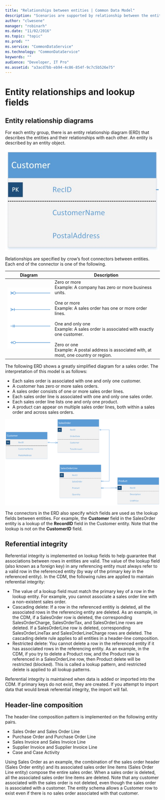 ```yaml
---
title: "Relationships between entities | Common Data Model"
description: "Scenarios are supported by relationship between the entities."
author: "clwesene"
manager: "robinarh"
ms.date: "11/02/2016"
ms.topic: "topic"
ms.prod: ""
ms.service: "CommonDataService"
ms.technology: "CommonDataService"
keywords: ""
audience: "Developer, IT Pro"
ms.assetid: "a3acd7bb-eb94-4c86-854f-9c7c5b526e75"
---
```


# Entity relationships and lookup fields

## Entity relationship diagrams

For each entity group, there is an entity relationship diagram (ERD) that describes the entities and their relationships with each other. An entity is described by an entity object.

![Customer ERD](/entity-reference/media/customer-erd-example.png "Customer ERD")

Relationships are specified by crow’s foot connectors between entities. Each end of the connector is one of the following.

Diagram | Description
--- | ---
![crow's foot example](/entity-reference/media/crows-foot.png "crow's foot example") | Zero or more<br>Example: A company has zero or more business units.<br><br>One or more<br>Example: A sales order has one or more order lines.<br><br>One and only one<br>Example: A sales order is associated with exactly one customer.<br><br>Zero or one<br>Example: A postal address is associated with, at most, one country or region.

The following ERD shows a greatly simplified diagram for a sales order. The interpretation of this model is as follows:
* Each sales order is associated with one and only one customer.
* A customer has zero or more sales orders.
* A sales order consists of one or more sales order lines.
* Each sales order line is associated with one and only one sales order.
* Each sales order line lists one and only one product.
* A product can appear on multiple sales order lines, both within a sales order and across sales orders.

![ERD example](/entity-reference/media/sales-erd-example.png "ERD example")

The connectors in the ERD also specify which fields are used as the lookup fields between entities. For example, the __Customer__ field in the SalesOrder entity is a lookup of the __RecordID__ field in the Customer entity. Note that the lookup is not on the __CustomerID__ field.

## Referential integrity
Referential integrity is implemented on lookup fields to help guarantee that associations between rows in entities are valid. The value of the lookup field (also known as a foreign key) in any referencing entity must always refer to a valid row in the referenced entity (by way of the primary key in the referenced entity). In the CDM, the following rules are applied to maintain referential integrity:
* The value of a lookup field must match the primary key of a row in the lookup entity. For example, you cannot associate a sales order line with a non-existent sales order.
* Cascading delete: If a row in the referenced entitiy is deleted, all the associated rows in the referencing entity are deleted. As an example, in the CDM, if a SalesOrder row is deleted, the corresponding SalesOrderCharge, SalesOrderTax, and SalesOrderLine rows are deleted. If a SalesOrderLine row is deleted, corresponding SalesOrderLineTax and SalesOrderLineCharge rows are deleted. The cascading delete rule applies to all entities in a header-line composition.
* Restricted delete: You cannot delete a row in the referenced entity if it has associated rows in the referencing entity. As an example, in the CDM, if you try to delete a Product row, and the Product row is referenced in a SalesOrderLine row, then Product delete will be restricted (blocked). This is called a lookup pattern, and restricted delete is applied to all lookup patterns.

Referential integrity is maintained when data is added or imported into the CDM. If primary keys do not exist, they are created. If you attempt to import data that would break referential integrity, the import will fail.

## Header-line composition
The header-line composition pattern is implemented on the following entity pairs.
* Sales Order and Sales Order Line
* Purchase Order and Purchase Order Line
* Sales Invoice and Sales Invoice Line
* Supplier Invoice and Supplier Invoice Line
* Case and Case Activity

Using Sales Order as an example, the combination of the sales order header (Sales Order entity) and its associated sales order line items (Sales Order Line entity) compose the entire sales order. When a sales order is deleted, all the associated sales order line items are deleted. Note that any customer associated with the sales order is not deleted, even though the sales order is associated with a customer. The entity schema allows a Customer row to exist even if there is no sales order associated with that customer.
